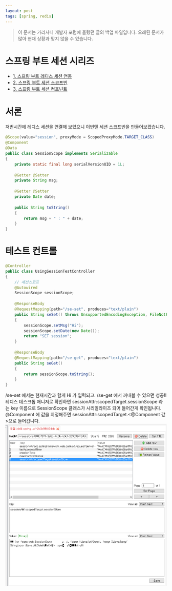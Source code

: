 ```yaml
---
layout: post
tags: [spring, redis]
---
```


> 이 문서는 가리사니 개발자 포럼에 올렸던 글의 백업 파일입니다.
오래된 문서가 많아 현재 상황과 맞지 않을 수 있습니다.


# 스프링 부트 세션 시리즈
- [1. 스프링 부트 레디스 세션 연동](/lab?topicId=277)
- [2. 스프링 부트 세션 스코프빈](/lab?topicId=278)
- [3. 스프링 부트 세션 컴포넌트](/lab?topicId=279)



# 서론
저번시간에 레디스 세션을 연결해 보았으니 이번엔 세션 스코프빈을 만들어보겠습니다.
``` java
@Scope(value="session", proxyMode = ScopedProxyMode.TARGET_CLASS)
@Component
@Data
public class SessionScope implements Serializable
{
	private static final long serialVersionUID = 1L;

	@Getter @Setter
	private String msg;

	@Getter @Setter
	private Date date;

	public String toString()
	{
		return msg + " : " + date;
	}
}
```


# 테스트 컨트롤
``` java
@Controller
public class UsingSessionTestController
{
	// 세션스코프
	@Autowired
	SessionScope sessionScope;

	@ResponseBody
	@RequestMapping(path="/se-set", produces="text/plain")
	public String seSet() throws UnsupportedEncodingException, FileNotFoundException, IOException
	{
		sessionScope.setMsg("Hi");
		sessionScope.setDate(new Date());
		return "SET session";
	}

	@ResponseBody
	@RequestMapping(path="/se-get", produces="text/plain")
	public String seGet()
	{
		return sessionScope.toString();
	}
}
```
/se-set 에서는 현재시간과 함게 Hi 가 입력되고.
/se-get 에서 꺼내볼 수 있으면 성공!!
레디스 데스크톱 매니저로 확인하면 sessionAttr:scopedTarget.sessionScope 라는 key 이름으로 SessionScope  클래스가 시리얼라이즈 되어 들어간게 확인됩니다.
@Component 에 값을 지정해주면 sessionAttr:scopedTarget.<@Component 값>으로 들어갑니다.
![](/file/old/153.png)